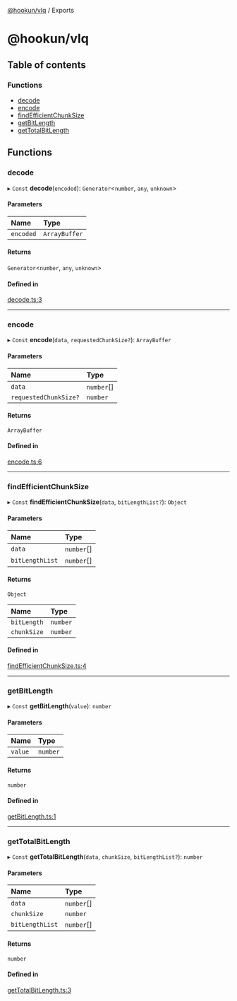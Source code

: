 [@hookun/vlq](README.md) / Exports

# @hookun/vlq

## Table of contents

### Functions

- [decode](modules.md#decode)
- [encode](modules.md#encode)
- [findEfficientChunkSize](modules.md#findefficientchunksize)
- [getBitLength](modules.md#getbitlength)
- [getTotalBitLength](modules.md#gettotalbitlength)

## Functions

### decode

▸ `Const` **decode**(`encoded`): `Generator`<`number`, `any`, `unknown`\>

#### Parameters

| Name | Type |
| :------ | :------ |
| `encoded` | `ArrayBuffer` |

#### Returns

`Generator`<`number`, `any`, `unknown`\>

#### Defined in

[decode.ts:3](https://github.com/hookhookun/vlq/blob/fb46ec6/src/decode.ts#L3)

___

### encode

▸ `Const` **encode**(`data`, `requestedChunkSize?`): `ArrayBuffer`

#### Parameters

| Name | Type |
| :------ | :------ |
| `data` | `number`[] |
| `requestedChunkSize?` | `number` |

#### Returns

`ArrayBuffer`

#### Defined in

[encode.ts:6](https://github.com/hookhookun/vlq/blob/fb46ec6/src/encode.ts#L6)

___

### findEfficientChunkSize

▸ `Const` **findEfficientChunkSize**(`data`, `bitLengthList?`): `Object`

#### Parameters

| Name | Type |
| :------ | :------ |
| `data` | `number`[] |
| `bitLengthList` | `number`[] |

#### Returns

`Object`

| Name | Type |
| :------ | :------ |
| `bitLength` | `number` |
| `chunkSize` | `number` |

#### Defined in

[findEfficientChunkSize.ts:4](https://github.com/hookhookun/vlq/blob/fb46ec6/src/findEfficientChunkSize.ts#L4)

___

### getBitLength

▸ `Const` **getBitLength**(`value`): `number`

#### Parameters

| Name | Type |
| :------ | :------ |
| `value` | `number` |

#### Returns

`number`

#### Defined in

[getBitLength.ts:1](https://github.com/hookhookun/vlq/blob/fb46ec6/src/getBitLength.ts#L1)

___

### getTotalBitLength

▸ `Const` **getTotalBitLength**(`data`, `chunkSize`, `bitLengthList?`): `number`

#### Parameters

| Name | Type |
| :------ | :------ |
| `data` | `number`[] |
| `chunkSize` | `number` |
| `bitLengthList` | `number`[] |

#### Returns

`number`

#### Defined in

[getTotalBitLength.ts:3](https://github.com/hookhookun/vlq/blob/fb46ec6/src/getTotalBitLength.ts#L3)
